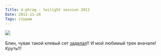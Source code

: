 ```yaml
---
Title: d-phrag - twilight session 2011
Date: 2011-11-26
Tags: слушаю
---
```


<div class="text"><img src="http://dl.dropbox.com/u/140528/site/twilight-session-2011.jpg" /><br /><br />
Блин, чувак такой клевый сет <a href="http://www.d-phrag.com/mixsets/d-phrag-twilight-session-2011">заделал</a>!! И мой любимый трек вначале! Круть!!!</div>